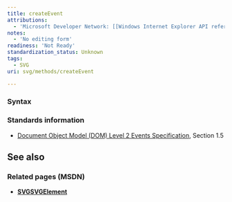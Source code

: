 ```yaml
---
title: createEvent
attributions:
  - 'Microsoft Developer Network: [[Windows Internet Explorer API reference](http://msdn.microsoft.com/en-us/library/ie/hh828809%28v=vs.85%29.aspx) Article]'
notes:
  - 'No editing form'
readiness: 'Not Ready'
standardization_status: Unknown
tags:
  - SVG
uri: svg/methods/createEvent

---
```

### <span>Syntax</span>

### <span>Standards information</span>

-   [Document Object Model (DOM) Level 2 Events Specification](http://go.microsoft.com/fwlink/p/?linkid=203739), Section 1.5

## <span>See also</span>

### <span>Related pages (MSDN)</span>

-   [**SVGSVGElement**](/svg/elements/svg)
